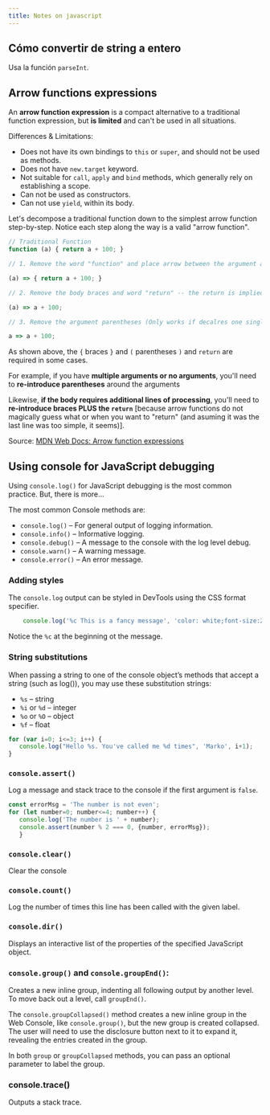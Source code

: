 ```yaml
---
title: Notes on javascript
---
```


## Cómo convertir de string a entero

Usa la función `parseInt`.


## Arrow functions expressions

An **arrow function expression** is a compact alternative to a traditional
function expression, but **is limited** and can't be used in all situations.

Differences & Limitations:

- Does not have its own bindings to `this` or `super`, and should not be used as methods.
- Does not have `new.target` keyword.
- Not suitable for `call`, `apply` and `bind` methods, which generally rely on establishing a scope.
- Can not be used as constructors.
- Can not use `yield`, within its body.

Let's decompose a traditional function down to the simplest arrow function
step-by-step. Notice each step along the way is a valid "arrow function".

```js
// Traditional Function
function (a) { return a + 100; }

// 1. Remove the word "function" and place arrow between the argument and opening body bracket

(a) => { return a + 100; }

// 2. Remove the body braces and word "return" -- the return is implied.

(a) => a + 100;

// 3. Remove the argument parentheses (Only works if decalres one single parameter)

a => a + 100;
```

As shown above, the `{` braces `}` and `(` parentheses `)` and `return` are required in some cases.

For example, if you have **multiple arguments or no arguments**, you'll need to
**re-introduce parentheses** around the arguments

Likewise, **if the body requires additional lines of processing**, you'll need
to **re-introduce braces PLUS the `return`** [because arrow functions do not magically
guess what or when you want to "return" (and asuming it was the last line was
too simple, it seems)].

Source: [MDN Web Docs: Arrow function expressions](https://developer.mozilla.org/en-US/docs/Web/JavaScript/Reference/Functions/Arrow_functions)


## Using console for JavaScript debugging

Using `console.log()` for JavaScript debugging is the most common practice. But, there is more...

The most common Console methods are:

- `console.log()` – For general output of logging information.
- `console.info()` – Informative logging.
- `console.debug()` – A message to the console with the log level debug.
- `console.warn()` – A warning message.
- `console.error()` – An error message.

### Adding styles

The `console.log` output can be styled in DevTools using the CSS format specifier.

```js
    console.log('%c This is a fancy message', 'color: white;font-size:2em;background:teal')
```

Notice the `%c` at the beginning ot the message.

### String substitutions

When passing a string to one of the console object’s methods that accept a
string (such as log()), you may use these substitution strings:

- `%s` – string
- `%i` or `%d` – integer
- `%o` or `%O` – object
- `%f` – float

```js
for (var i=0; i<=3; i++) {
   console.log("Hello %s. You've called me %d times", 'Marko', i+1);
}
```

### `console.assert()`

Log a message and stack trace to the console if the first argument is `false`.

```js
const errorMsg = 'The number is not even';
for (let number=0; number<=4; number++) {
   console.log('The number is ' + number);
   console.assert(number % 2 === 0, {number, errorMsg});
   }
```

### `console.clear()`

Clear the console

### `console.count()`

Log the number of times this line has been called with the given label.

### `console.dir()`

Displays an interactive list of the properties of the specified JavaScript object.

### `console.group()` and `console.groupEnd()`:

Creates a new inline group, indenting all following output by another 
level. To move back out a level, call `groupEnd()`.

The `console.groupCollapsed()` method creates a new inline group in the Web
Console, like `console.group()`, but the new group is created collapsed.
The user will need to use the disclosure button next to it to expand it,
revealing the entries created in the group.

In both `group` or `groupCollapsed` methods, you can pass an optional
parameter to label the group.

### console.trace()

Outputs a stack trace.


